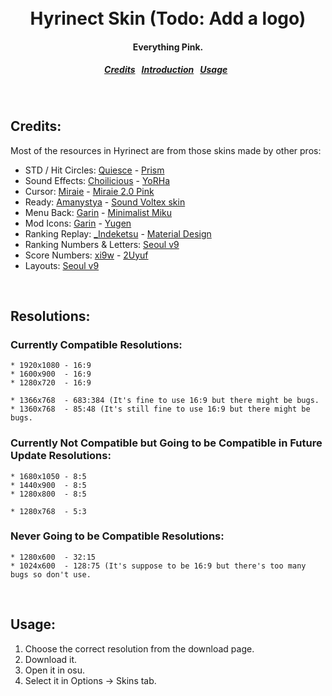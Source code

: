 <br>
<br>

<h1 align="center">
  <!--a href="#!">
    <img src="https://i.imgur.com/0uquSh8.png" width=600>
  </a-->
  Hyrinect Skin (Todo: Add a logo)
</h1>
<h4 align="center">
  Everything Pink.
</h4>
<h5 align="center">
  <a href="#credit">Credits</a>&nbsp;&nbsp;
  <a href="#introduction">Introduction</a>&nbsp;&nbsp;
  <a href="#usage">Usage</a>&nbsp;&nbsp;
</h5>

<br>

<a name="credit"></a>
Credits:
--------

Most of the resources in Hyrinect are from those skins made by other pros:

* STD / Hit Circles: [Quiesce](https://osu.ppy.sh/users/1863682) - [Prism](https://osu.ppy.sh/community/forums/topics/324926)
* Sound Effects: [Choilicious](https://osu.ppy.sh/users/2129634) - [YoRHa](https://osu.ppy.sh/community/forums/topics/540757)
* Cursor: [Miraie](https://osu.ppy.sh/users/6483437) - [Miraie 2.0 Pink](https://www.youtube.com/watch?v=Vplbr25Yd6U)
* Ready: [Amanystya](https://osu.ppy.sh/users/925377) - [Sound Voltex skin](https://osu.ppy.sh/community/forums/topics/203107)
* Menu Back: [Garin](https://osu.ppy.sh/users/2130664) - [Minimalist Miku](https://osu.ppy.sh/community/forums/topics/202277)
* Mod Icons: [Garin](https://osu.ppy.sh/users/2130664) - [Yugen](https://osu.ppy.sh/community/forums/topics/365036)
* Ranking Replay: [\_Indeketsu](https://osu.ppy.sh/users/6286572) - [Material Design](https://osu.ppy.sh/community/forums/topics/481229)
* Ranking Numbers & Letters: [Seoul v9](https://www.reddit.com/r/OsuSkins/comments/83i1r1/seoul_v9_169_only/)
* Score Numbers: [xi9w](https://osu.ppy.sh/users/5844251) - [2Uyuf](https://www.youtube.com/watch?v=lxuVCzYqAME)
* Layouts: [Seoul v9](https://www.reddit.com/r/OsuSkins/comments/83i1r1/seoul_v9_169_only/)

<br>

<a name="resolution"></a>
Resolutions:
--------

### Currently Compatible Resolutions:

```
* 1920x1080 - 16:9
* 1600x900  - 16:9
* 1280x720  - 16:9

* 1366x768  - 683:384 (It's fine to use 16:9 but there might be bugs.
* 1360x768  - 85:48 (It's still fine to use 16:9 but there might be bugs.
```

### Currently Not Compatible but Going to be Compatible in Future Update Resolutions:

```
* 1680x1050 - 8:5
* 1440x900  - 8:5
* 1280x800  - 8:5

* 1280x768  - 5:3
```

### Never Going to be Compatible Resolutions:

```
* 1280x600  - 32:15
* 1024x600  - 128:75 (It's suppose to be 16:9 but there's too many bugs so don't use.
```

<br>

<a name="usage"></a>
Usage:
--------

1. Choose the correct resolution from the download page.
2. Download it.
3. Open it in osu.
4. Select it in Options -> Skins tab.
